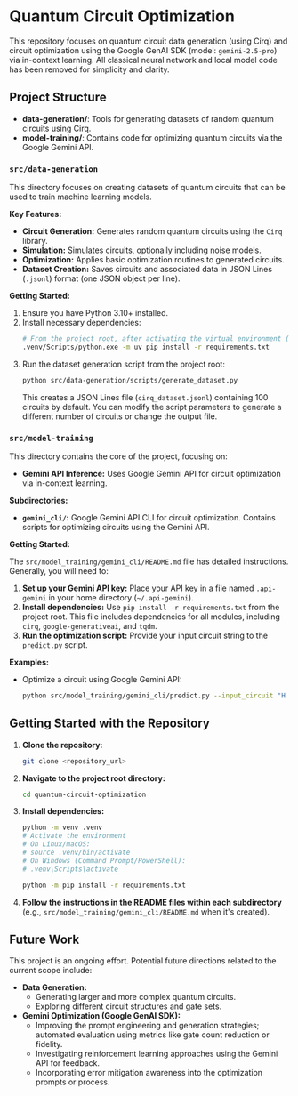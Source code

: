 # Quantum Circuit Optimization

This repository focuses on quantum circuit data generation (using Cirq) and circuit optimization using the Google GenAI SDK (model: `gemini-2.5-pro`) via in-context learning. All classical neural network and local model code has been removed for simplicity and clarity.

## Project Structure

- **data-generation/**: Tools for generating datasets of random quantum circuits using Cirq.
- **model-training/**: Contains code for optimizing quantum circuits via the Google Gemini API.

### `src/data-generation`

This directory focuses on creating datasets of quantum circuits that can be used to train machine learning models.

**Key Features:**

*   **Circuit Generation:** Generates random quantum circuits using the `Cirq` library.
*   **Simulation:** Simulates circuits, optionally including noise models.
*   **Optimization:** Applies basic optimization routines to generated circuits.
*   **Dataset Creation:** Saves circuits and associated data in JSON Lines (`.jsonl`) format (one JSON object per line).

**Getting Started:**

1. Ensure you have Python 3.10+ installed.
2. Install necessary dependencies:
    ```bash
    # From the project root, after activating the virtual environment (see main Getting Started below)
    .venv/Scripts/python.exe -m uv pip install -r requirements.txt
    ```
3. Run the dataset generation script from the project root:
    ```bash
    python src/data-generation/scripts/generate_dataset.py
    ```
    This creates a JSON Lines file (`cirq_dataset.jsonl`) containing 100 circuits by default. You can modify the script parameters to generate a different number of circuits or change the output file.

### `src/model-training`

This directory contains the core of the project, focusing on:
*   **Gemini API Inference:** Uses Google Gemini API for circuit optimization via in-context learning.

**Subdirectories:**

*   **`gemini_cli/`:** Google Gemini API CLI for circuit optimization. Contains scripts for optimizing circuits using the Gemini API.

**Getting Started:**

The `src/model_training/gemini_cli/README.md` file has detailed instructions. Generally, you will need to:

1. **Set up your Gemini API key:** Place your API key in a file named `.api-gemini` in your home directory (`~/.api-gemini`).
2. **Install dependencies:** Use `pip install -r requirements.txt` from the project root. This file includes dependencies for all modules, including `cirq`, `google-generativeai`, and `tqdm`.
3. **Run the optimization script:** Provide your input circuit string to the `predict.py` script.

**Examples:**

*   Optimize a circuit using Google Gemini API:
    ```bash
    python src/model_training/gemini_cli/predict.py --input_circuit "H 0 ; CNOT 0 1 ; H 0"
    ```

## Getting Started with the Repository

1. **Clone the repository:**
    ```bash
    git clone <repository_url>
    ```
2. **Navigate to the project root directory:**
    ```bash
    cd quantum-circuit-optimization
    ```
3. **Install dependencies:**
    ```bash
    python -m venv .venv
    # Activate the environment
    # On Linux/macOS:
    # source .venv/bin/activate
    # On Windows (Command Prompt/PowerShell):
    # .venv\Scripts\activate

    python -m pip install -r requirements.txt 
    ```
4. **Follow the instructions in the README files within each subdirectory** (e.g., `src/model_training/gemini_cli/README.md` when it's created).

## Future Work

This project is an ongoing effort. Potential future directions related to the current scope include:

*   **Data Generation:**
    *   Generating larger and more complex quantum circuits.
    *   Exploring different circuit structures and gate sets.
*   **Gemini Optimization (Google GenAI SDK):**
    *   Improving the prompt engineering and generation strategies; automated evaluation using metrics like gate count reduction or fidelity.
    *   Investigating reinforcement learning approaches using the Gemini API for feedback.
    *   Incorporating error mitigation awareness into the optimization prompts or process.
